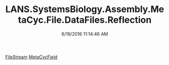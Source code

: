 ﻿---
title: LANS.SystemsBiology.Assembly.MetaCyc.File.DataFiles.Reflection
date: 6/19/2016 11:14:46 AM
---

[FileStream](T-LANS.SystemsBiology.Assembly.MetaCyc.File.DataFiles.Reflection.FileStream.html)
[MetaCycField](T-LANS.SystemsBiology.Assembly.MetaCyc.File.DataFiles.Reflection.MetaCycField.html)
